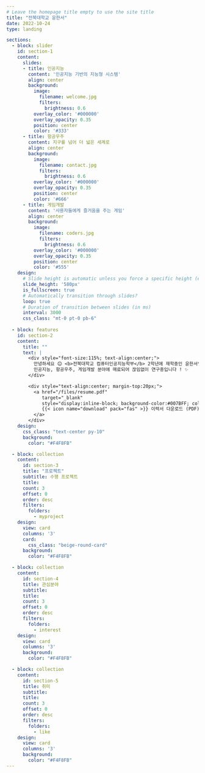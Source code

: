 ```yaml
---
# Leave the homepage title empty to use the site title
title: "전북대학교 윤한서"
date: 2022-10-24
type: landing

sections:
  - block: slider
    id: section-1
    content:
      slides:
      - title: 인공지능
        content: '인공지능 기반의 지능형 시스템'
        align: center
        background:
          image:
            filename: welcome.jpg
            filters:
              brightness: 0.6
          overlay_color: '#000000'
          overlay_opacity: 0.35
          position: center
          color: '#333'
      - title: 항공우주
        content: 지구를 넘어 더 넓은 세계로
        align: center
        background:
          image:
            filename: contact.jpg
            filters:
              brightness: 0.6
          overlay_color: '#000000'
          overlay_opacity: 0.35
          position: center
          color: '#666'
      - title: 게임개발
        content: '사용자들에게 즐거움을 주는 게임'
        align: center
        background:
          image:
            filename: coders.jpg
            filters:
              brightness: 0.6
          overlay_color: '#000000'
          overlay_opacity: 0.35
          position: center
          color: '#555'
    design:
      # Slide height is automatic unless you force a specific height (e.g. '400px')
      slide_height: '580px'
      is_fullscreen: true
      # Automatically transition through slides?
      loop: true
      # Duration of transition between slides (in ms)
      interval: 3000
      css_class: "mt-0 pt-0 pb-6"
  
  - block: features
    id: section-2
    content:
      title: ""
      text: |
        <div style="font-size:115%; text-align:center;">
          안녕하세요 😊 <b>전북대학교 컴퓨터인공지능학부</b> 2학년에 재학중인 윤한서입니다.<br>
          인공지능, 항공우주, 게임개발 분야에 매료되어 끊임없이 연구중입니다 ! ✨
        </div>

        <div style="text-align:center; margin-top:20px;">
          <a href="/files/resume.pdf" 
             target="_blank" 
             style="display:inline-block; background-color:#007BFF; color:white; padding:10px 20px; border-radius:8px; text-decoration:none; font-weight:600;">
             {{< icon name="download" pack="fas" >}} 이력서 다운로드 (PDF)
          </a>
        </div>
    design:
      css_class: "text-center py-10"
      background: 
        color: "#F4F8FB"   

  - block: collection
    content:
      id: section-3
      title: "프로젝트"
      subtitle: 수행 프로젝트
      title:
      count: 3
      offset: 0
      order: desc
      filters:
        folders:
          - myproject
    design:
      view: card
      columns: '3'
      card:
        css_class: "beige-round-card"
      background: 
        color: "#F4F8FB"

  - block: collection
    content:
      id: section-4
      title: 관심분야
      subtitle: 
      title:
      count: 3
      offset: 0
      order: desc
      filters:
        folders:
          - interest
    design:
      view: card
      columns: '3'
      background:
        color: "#F4F8FB"

  - block: collection
    content:
      id: section-5
      title: 취미
      subtitle:
      title:
      count: 3
      offset: 0
      order: desc
      filters:
        folders:
          - like
    design:
      view: card
      columns: '3'
      background:
        color: "#F4F8FB"
---
```


